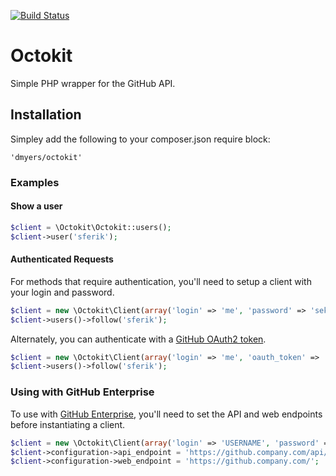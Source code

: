 [![Build Status](https://secure.travis-ci.org/dmyers/octokit.png?branch=master)](http://travis-ci.org/dmyers/octokit)

# Octokit

Simple PHP wrapper for the GitHub API.

## Installation

Simpley add the following to your composer.json require block:

	'dmyers/octokit'


### Examples

#### Show a user

```php
$client = \Octokit\Octokit::users();
$client->user('sferik');
```

#### Authenticated Requests
For methods that require authentication, you'll need to setup a client with
your login and password.

```php
$client = new \Octokit\Client(array('login' => 'me', 'password' => 'sekret'));
$client->users()->follow('sferik');
```

Alternately, you can authenticate with a [GitHub OAuth2 token][oauth].

[oauth]: http://developer.github.com/v3/oauth

```php
$client = new \Octokit\Client(array('login' => 'me', 'oauth_token' => 'oauth2token'));
$client->users()->follow('sferik');
```

### Using with GitHub Enterprise

To use with [GitHub Enterprise](https://enterprise.github.com/), you'll need to
set the API and web endpoints before instantiating a client.

```php
$client = new \Octokit\Client(array('login' => 'USERNAME', 'password' => 'PASSWORD'));
$client->configuration->api_endpoint = 'https://github.company.com/api/v3';
$client->configuration->web_endpoint = 'https://github.company.com/';
```
